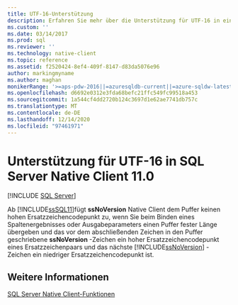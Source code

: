 ```yaml
---
title: UTF-16-Unterstützung
description: Erfahren Sie mehr über die Unterstützung für UTF-16 in einem Puffer fester Länge in SQL Server Native Client, beginnend mit SQL Server 2012.
ms.custom: ''
ms.date: 03/14/2017
ms.prod: sql
ms.reviewer: ''
ms.technology: native-client
ms.topic: reference
ms.assetid: f2520424-8ef4-409f-8147-d83da5076e96
author: markingmyname
ms.author: maghan
monikerRange: '>=aps-pdw-2016||=azuresqldb-current||=azure-sqldw-latest||>=sql-server-2016||>=sql-server-linux-2017||=azuresqldb-mi-current'
ms.openlocfilehash: d6692e0312e3fda68befc21ffc549fc99518a453
ms.sourcegitcommit: 1a544cf4dd2720b124c3697d1e62ae7741db757c
ms.translationtype: MT
ms.contentlocale: de-DE
ms.lasthandoff: 12/14/2020
ms.locfileid: "97461971"
---
```

# <a name="utf-16-support-in-sql-server-native-client-110"></a>Unterstützung für UTF-16 in SQL Server Native Client 11.0
[!INCLUDE [SQL Server](../../../includes/applies-to-version/sql-asdb-asdbmi-asa-pdw.md)]

  Ab [!INCLUDE[ssSQL11](../../../includes/sssql11-md.md)]fügt **ssNoVersion** Native Client dem Puffer keinen hohen Ersatzzeichencodepunkt zu, wenn Sie beim Binden eines Spaltenergebnisses oder Ausgabeparameters einen Puffer fester Länge übergeben und das vor dem abschließenden Zeichen in den Puffer geschriebene **ssNoVersion** -Zeichen ein hoher Ersatzzeichencodepunkt eines Ersatzzeichenpaars und das nächste [!INCLUDE[ssNoVersion](../../../includes/ssnoversion-md.md)] -Zeichen ein niedriger Ersatzzeichencodepunkt ist.  
  
## <a name="see-also"></a>Weitere Informationen  
 [SQL Server Native Client-Funktionen](../../../relational-databases/native-client/features/sql-server-native-client-features.md)  
  
  
